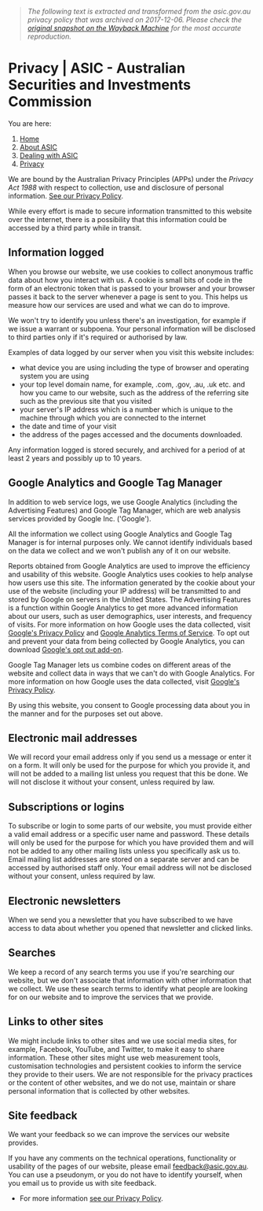 > *The following text is extracted and transformed from the asic.gov.au privacy policy that was archived on 2017-12-06. Please check the [original snapshot on the Wayback Machine](https://web.archive.org/web/20171206041746id_/http%3A//asic.gov.au/about-asic/dealing-with-asic/privacy) for the most accurate reproduction.*

# Privacy | ASIC - Australian Securities and Investments Commission

You are here:

  1. [Home](https://web.archive.org/)
  2. [About ASIC](https://web.archive.org/about-asic/)
  3. [Dealing with ASIC](https://web.archive.org/about-asic/dealing-with-asic/)
  4. [Privacy](https://web.archive.org/about-asic/dealing-with-asic/privacy/)



We are bound by the Australian Privacy Principles (APPs) under the _Privacy Act 1988_ with respect to collection, use and disclosure of personal information. [See our Privacy Policy](https://web.archive.org/about-asic/dealing-with-asic/privacy/asic-privacy-policy-summary/ "Summary of ASIC Privacy Policy").

While every effort is made to secure information transmitted to this website over the internet, there is a possibility that this information could be accessed by a third party while in transit.

## Information logged

When you browse our website, we use cookies to collect anonymous traffic data about how you interact with us. A cookie is small bits of code in the form of an electronic token that is passed to your browser and your browser passes it back to the server whenever a page is sent to you. This helps us measure how our services are used and what we can do to improve.

We won't try to identify you unless there's an investigation, for example if we issue a warrant or subpoena. Your personal information will be disclosed to third parties only if it's required or authorised by law.

Examples of data logged by our server when you visit this website includes:

  * what device you are using including the type of browser and operating system you are using
  * your top level domain name, for example, .com, .gov, .au, .uk etc. and how you came to our website, such as the address of the referring site such as the previous site that you visited
  * your server's IP address which is a number which is unique to the machine through which you are connected to the internet
  * the date and time of your visit
  * the address of the pages accessed and the documents downloaded.



Any information logged is stored securely, and archived for a period of at least 2 years and possibly up to 10 years.

## Google Analytics and Google Tag Manager

In addition to web service logs, we use Google Analytics (including the Advertising Features) and Google Tag Manager, which are web analysis services provided by Google Inc. ('Google').

All the information we collect using Google Analytics and Google Tag Manager is for internal purposes only. We cannot identify individuals based on the data we collect and we won't publish any of it on our website.

Reports obtained from Google Analytics are used to improve the efficiency and usability of this website. Google Analytics uses cookies to help analyse how users use this site. The information generated by the cookie about your use of the website (including your IP address) will be transmitted to and stored by Google on servers in the United States. The Advertising Features is a function within Google Analytics to get more advanced information about our users, such as user demographics, user interests, and frequency of visits. For more information on how Google uses the data collected, visit [Google's Privacy Policy](https://www.google.com/intl/en/policies/privacy/) and [Google Analytics Terms of Service](http://www.google.com/analytics/tos.html). To opt out and prevent your data from being collected by Google Analytics, you can download [Google's opt out add-on](https://tools.google.com/dlpage/gaoptout?hl=en).

Google Tag Manager lets us combine codes on different areas of the website and collect data in ways that we can't do with Google Analytics. For more information on how Google uses the data collected, visit [Google's Privacy Policy](https://www.google.com/intl/policies/privacy/).

By using this website, you consent to Google processing data about you in the manner and for the purposes set out above.

## Electronic mail addresses

We will record your email address only if you send us a message or enter it on a form. It will only be used for the purpose for which you provide it, and will not be added to a mailing list unless you request that this be done. We will not disclose it without your consent, unless required by law.

## Subscriptions or logins

To subscribe or login to some parts of our website, you must provide either a valid email address or a specific user name and password. These details will only be used for the purpose for which you have provided them and will not be added to any other mailing lists unless you specifically ask us to. Email mailing list addresses are stored on a separate server and can be accessed by authorised staff only. Your email address will not be disclosed without your consent, unless required by law.

## Electronic newsletters

When we send you a newsletter that you have subscribed to we have access to data about whether you opened that newsletter and clicked links.

## Searches

We keep a record of any search terms you use if you're searching our website, but we don't associate that information with other information that we collect. We use these search terms to identify what people are looking for on our website and to improve the services that we provide.

## Links to other sites

We might include links to other sites and we use social media sites, for example, Facebook, YouTube, and Twitter, to make it easy to share information. These other sites might use web measurement tools, customisation technologies and persistent cookies to inform the service they provide to their users. We are not responsible for the privacy practices or the content of other websites, and we do not use, maintain or share personal information that is collected by other websites.

## Site feedback

We want your feedback so we can improve the services our website provides.

If you have any comments on the technical operations, functionality or usability of the pages of our website, please email [feedback@asic.gov.au](mailto:feedback@asic.gov.au). You can use a pseudonym, or you do not have to identify yourself, when you email us to provide us with site feedback.

  * For more information [see our Privacy Policy](https://web.archive.org/about-asic/dealing-with-asic/privacy/asic-privacy-policy-summary/ "Summary of ASIC Privacy Policy").


